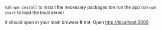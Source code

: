 run `npm install` to install the necessary packages ton run the app
run `npm start` to load the local server

It should open in your main browser
If not, Open [http://localhost:3000](http://localhost:3000) 
